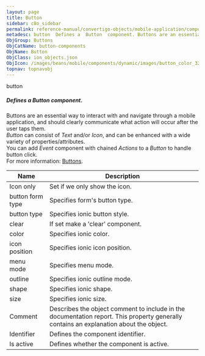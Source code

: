 ```yaml
---
layout: page
title: Button
sidebar: c8o_sidebar
permalink: reference-manual/convertigo-objects/mobile-application/components/button-components/button/
metadesc: button  Defines a  Button  component. Buttons are an essential way to interact with and navigate through a mobile application, and should clearly comm
ObjGroup: Buttons
ObjCatName: button-components
ObjName: Button
ObjClass: ion_objects.json
ObjIcon: /images/beans/mobile/components/dynamic/images/button_color_32x32.png
topnav: topnavobj
---
```

button<br/>

##### Defines a <i>Button</i> component.<br/>
Buttons are an essential way to interact with and navigate through a mobile application, and should clearly communicate what action will occur after the user taps them.<br/>
<i>Button</i> can consist of <i>Text</i> and/or <i>Icon</i>, and can be enhanced with a wide variety of properties/attributes.<br/>
You can add <i>Event</i> component with chained <i>Actions</i> to a <i>Button</i> to handle button click.<br/>
 For more information: <a href='https://ionicframework.com/docs/v3/components/#buttons' target='_blank'>Buttons</a>.

Name | Description 
--- | ---
Icon only | Set if we only show the icon.
button form type | Specifies form's button type.
button type | Specifies ionic button style.
clear | If set make a 'clear' component.
color | Specifies ionic color.
icon position | Specifies ionic icon position.
menu mode | Specifies menu mode.
outline | Specifies ionic outline mode.
shape | Specifies ionic shape.
size | Specifies ionic size.
Comment | Describes the object comment to include in the documentation report.  This property generally contains an explanation about the object. 
Identifier | Defines the component identifier.  
Is active | Defines whether the component is active. 

